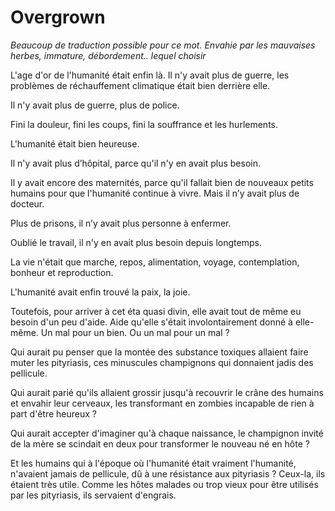 # Overgrown

*Beaucoup de traduction possible pour ce mot. Envahie par les mauvaises herbes, immature, débordement.. lequel choisir*


L'age d'or de l'humanité était enfin là. Il n'y avait plus de guerre, les problèmes de réchauffement climatique était bien derrière elle.

Il n'y avait plus de guerre, plus de police.

Fini la douleur, fini les coups, fini la souffrance et les hurlements.

L'humanité était bien heureuse.

Il n'y avait plus d’hôpital, parce qu'il n'y en avait plus besoin.

Il y avait encore des maternités, parce qu'il fallait bien de nouveaux petits humains pour que l'humanité continue à vivre. Mais il n’y avait plus de docteur.

Plus de prisons, il n’y avait plus personne à enfermer.

Oublié le travail, il n'y en avait plus besoin depuis longtemps.

La vie n'était que marche, repos, alimentation, voyage, contemplation, bonheur et reproduction.

L'humanité avait enfin trouvé la paix, la joie.

Toutefois, pour arriver à cet éta quasi divin, elle avait tout de même eu besoin d'un peu d'aide. Aide qu'elle s'était involontairement donné à elle-même. Un mal pour un bien. Ou un mal pour un mal ?

Qui aurait pu penser que la montée des substance toxiques allaient faire muter les pityriasis, ces minuscules champignons qui donnaient jadis des pellicule.

Qui aurait parié qu'ils allaient grossir jusqu'à recouvrir le crâne des humains et envahir leur cerveaux, les transformant en zombies incapable de rien à part d'être heureux ?

Qui aurait accepter d'imaginer qu'à chaque naissance, le champignon invité de la mère se scindait en deux pour transformer le nouveau né en hôte ?

Et les humains qui à l'époque où l'humanité était vraiment l'humanité, n'avaient jamais de pellicule, dû à une résistance aux pityriasis ? Ceux-la, ils étaient très utile. Comme les hôtes malades ou trop vieux pour être utilisés par les pityriasis, ils servaient d'engrais.
